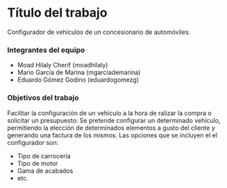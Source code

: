 # Título del trabajo
Configurador de vehículos de un concesionario de automóviles.

### Integrantes del equipo

* Moad Hilaly Cherif (moadhilaly) 
* Mario García de Marina (mgarciademarina) 
* Eduardo Gómez Godino (eduardogomezg)

### Objetivos del trabajo

Facilitar la configuración de un vehículo a la hora de ralizar la compra o solicitar un presupuesto: 
Se pretende configurar un determinado vehículo, permitiendo la elección de determinados elementos a gusto del cliente y generando una factura de los mismos.
Las opciones que se incluyen el el configurador son:
  * Tipo de carrocería 
  * Tipo de motor   
  * Gama de acabados   
  * etc.
